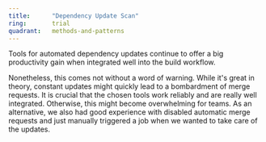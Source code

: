 ```yaml
---
title:      "Dependency Update Scan"
ring:       trial
quadrant:   methods-and-patterns
---
```


Tools for automated dependency updates continue to offer a big productivity gain when integrated well into the build workflow.

Nonetheless, this comes not without a word of warning.
While it's great in theory, constant updates might quickly lead to a bombardment of merge requests.
It is crucial that the chosen tools work reliably and are really well integrated. Otherwise, this might become overwhelming for teams.
As an alternative, we also had good experience with disabled automatic merge requests and just manually triggered a job when we wanted to take care of the updates.